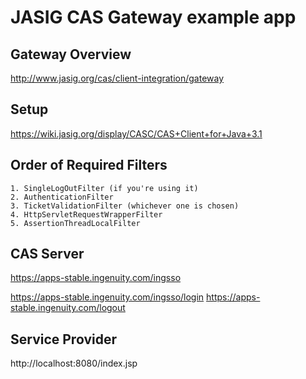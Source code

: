 # JASIG CAS Gateway example app

## Gateway Overview

http://www.jasig.org/cas/client-integration/gateway

## Setup

https://wiki.jasig.org/display/CASC/CAS+Client+for+Java+3.1

## Order of Required Filters

    1. SingleLogOutFilter (if you're using it)
    2. AuthenticationFilter
    3. TicketValidationFilter (whichever one is chosen)
    4. HttpServletRequestWrapperFilter
    5. AssertionThreadLocalFilter

## CAS Server

https://apps-stable.ingenuity.com/ingsso

https://apps-stable.ingenuity.com/ingsso/login
https://apps-stable.ingenuity.com/logout

## Service Provider

http://localhost:8080/index.jsp


